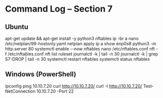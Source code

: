 # Command Log – Section 7

## Ubuntu
apt-get update && apt-get install -y python3 nftables
ip -br a
nano /etc/netplan/99-hostonly.yaml
netplan apply
ip a show enp0s8
python3 -m http.server 80
systemctl enable --now nftables
nano /etc/nftables.conf
nft -f /etc/nftables.conf
nft list ruleset
journalctl -k | tail -n 30
journalctl -k | grep S7-DROP | tail -n 30
systemctl restart nftables
systemctl status nftables

## Windows (PowerShell)
ipconfig
ping 10.10.7.20
curl http://10.10.7.20/
curl -I http://10.10.7.20/
Test-NetConnection 10.10.7.20 -Port 22
